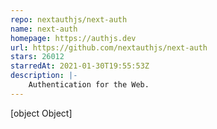 ```yaml
---
repo: nextauthjs/next-auth
name: next-auth
homepage: https://authjs.dev
url: https://github.com/nextauthjs/next-auth
stars: 26012
starredAt: 2021-01-30T19:55:53Z
description: |-
    Authentication for the Web.
---
```


[object Object]
